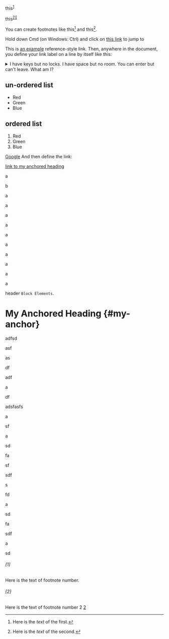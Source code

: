 this<sup>[1](www.google.com)</sup>



this<sup><a href="#1">[1]</a></sup>

You can create footnotes like this[^3] and this[^4].

[^3]: Here is the *text* of the first.
[^4]: Here is the *text* of the second.



Hold down Cmd (on Windows: Ctrl) and click on [this link](#block-elements) to jump to 



This is [an example][id] reference-style link. Then, anywhere in the document, you define your link label on a line by itself like this: 


<details>
    <summary>I have keys but no locks. I have space but no room. You can enter but can't leave. What am I?</summary>
    A keyboard.
</details>


## un-ordered list
*   Red
*   Green
*   Blue

## ordered list
1.  Red
2. 	Green
3.	Blue



[Google][]
And then define the link:

[Google]: http://google.com/

[link to my anchored heading](#my-anchor)



a

b

a


a

a


a


a


a



a


a


a


a





header `Block Elements`. 




[id]: http://example.com/  "Optional Title Here"


# My Anchored Heading {#my-anchor}

adfsd

asf

as

df

adf

a

df

adsfasfs


a

sf

a

sd

fa

sf


sdf

s

fd

a

sd

fa

sdf

a


sd


###### [1]

Here is the text of footnote number.

###### [2]

Here is the text of footnote number 2 [2](#2)

